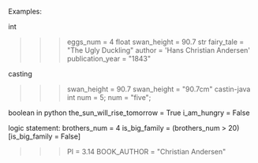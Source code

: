 <!-- variables at python VS JAVA -->
<!-- 


בשפות שהן statically typed, 
כגון שפת C, ג'אווה, ++C, 
טיפוסי המשתנים סטטיים.
כלומר, צריך להצהיר על המשתנים ועל טיפוסם מראש, 
ובזמן הקומפילציה הם משויכים באופן קבוע לטיפוס מסוים.
דוגמה בג'אווה, לקביעת טיפוסי משתנים סטטיים:

python:
>>> greeting = "Hello!"
>>> num = 5

java:
>>> String greeting = "Hello!";
>>> int num = 5; 
-->

Examples:

int
>>> eggs_num = 4
float
>>> swan_height = 90.7
str
>>> fairy_tale = "The Ugly Duckling"
>>> author = 'Hans Christian Andersen'
>>> publication_year = "1843"

casting
>>> swan_height = 90.7
>>> swan_height = "90.7cm"
castin-java
int num = 5;
num = "five";
<!-- error: incompatible types: String cannot be converted to int -->

boolean in python
the_sun_will_rise_tomorrow = True
i_am_hungry = False

logic statement:
brothers_num = 4
is_big_family = (brothers_num > 20)
[is_big_family = False]

>>> PI = 3.14
>>> BOOK_AUTHOR = "Christian Andersen"